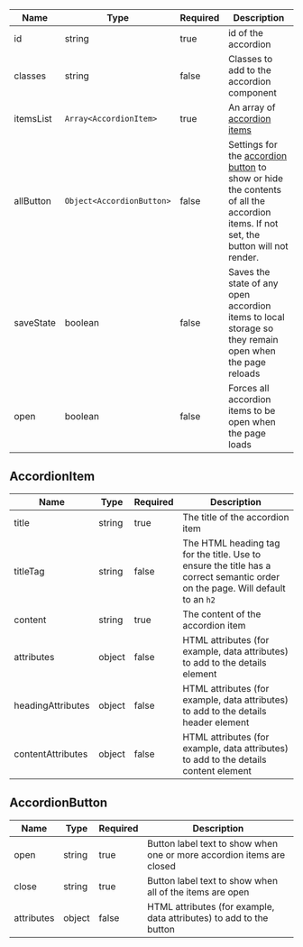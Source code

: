 | Name      | Type                      | Required | Description                                                                                                                                            |
| --------- | ------------------------- | -------- | ------------------------------------------------------------------------------------------------------------------------------------------------------ |
| id        | string                    | true     | id of the accordion                                                                                                                                    |
| classes   | string                    | false    | Classes to add to the accordion component                                                                                                              |
| itemsList | `Array<AccordionItem>`    | true     | An array of [accordion items](#accordionitem)                                                                                                          |
| allButton | `Object<AccordionButton>` | false    | Settings for the [accordion button](#accordionbutton) to show or hide the contents of all the accordion items. If not set, the button will not render. |
| saveState | boolean                   | false    | Saves the state of any open accordion items to local storage so they remain open when the page reloads                                                 |
| open      | boolean                   | false    | Forces all accordion items to be open when the page loads                                                                                              |

## AccordionItem

| Name              | Type   | Required | Description                                                                                                                   |
| ----------------- | ------ | -------- | ----------------------------------------------------------------------------------------------------------------------------- |
| title             | string | true     | The title of the accordion item                                                                                               |
| titleTag          | string | false    | The HTML heading tag for the title. Use to ensure the title has a correct semantic order on the page. Will default to an `h2` |
| content           | string | true     | The content of the accordion item                                                                                             |
| attributes        | object | false    | HTML attributes (for example, data attributes) to add to the details element                                                  |
| headingAttributes | object | false    | HTML attributes (for example, data attributes) to add to the details header element                                           |
| contentAttributes | object | false    | HTML attributes (for example, data attributes) to add to the details content element                                          |

## AccordionButton

| Name       | Type   | Required | Description                                                           |
| ---------- | ------ | -------- | --------------------------------------------------------------------- |
| open       | string | true     | Button label text to show when one or more accordion items are closed |
| close      | string | true     | Button label text to show when all of the items are open              |
| attributes | object | false    | HTML attributes (for example, data attributes) to add to the button   |
